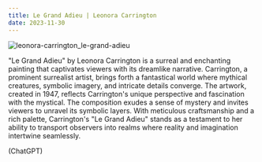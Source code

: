 ```yaml
---
title: Le Grand Adieu | Leonora Carrington
date: 2023-11-30
---
```


![leonora-carrington_le-grand-adieu](../leonora-carrington_le-grand-adieu.jpg)

"Le Grand Adieu" by Leonora Carrington is a surreal and enchanting painting that captivates viewers with its dreamlike narrative. Carrington, a prominent surrealist artist, brings forth a fantastical world where mythical creatures, symbolic imagery, and intricate details converge. The artwork, created in 1947, reflects Carrington's unique perspective and fascination with the mystical. The composition exudes a sense of mystery and invites viewers to unravel its symbolic layers. With meticulous craftsmanship and a rich palette, Carrington's "Le Grand Adieu" stands as a testament to her ability to transport observers into realms where reality and imagination intertwine seamlessly.

(ChatGPT)
